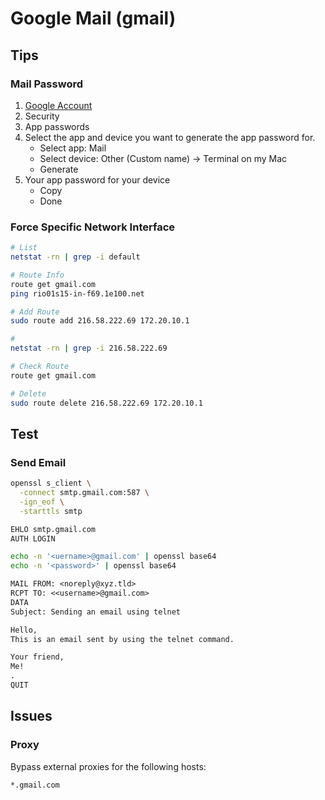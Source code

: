 # Google Mail (gmail)

## Tips

<!-- ### Less Secure Apps

https://myaccount.google.com/lesssecureapps?pli=1 -->

### Mail Password

1. [Google Account](https://myaccount.google.com)
2. Security
3. App passwords
4. Select the app and device you want to generate the app password for.
   - Select app: Mail
   - Select device: Other (Custom name) -> Terminal on my Mac
   - Generate
5. Your app password for your device
   - Copy
   - Done

### Force Specific Network Interface

```sh
# List
netstat -rn | grep -i default

# Route Info
route get gmail.com
ping rio01s15-in-f69.1e100.net

# Add Route
sudo route add 216.58.222.69 172.20.10.1

#
netstat -rn | grep -i 216.58.222.69

# Check Route
route get gmail.com

# Delete
sudo route delete 216.58.222.69 172.20.10.1
```

## Test

### Send Email

```sh
openssl s_client \
  -connect smtp.gmail.com:587 \
  -ign_eof \
  -starttls smtp
```

```txt
EHLO smtp.gmail.com
AUTH LOGIN
```

```sh
echo -n '<uername>@gmail.com' | openssl base64
echo -n '<password>' | openssl base64
```

```txt
MAIL FROM: <noreply@xyz.tld>
RCPT TO: <<username>@gmail.com>
DATA
Subject: Sending an email using telnet

Hello,
This is an email sent by using the telnet command.

Your friend,
Me!
.
QUIT
```

## Issues

### Proxy

Bypass external proxies for the following hosts:

```txt
*.gmail.com
```
